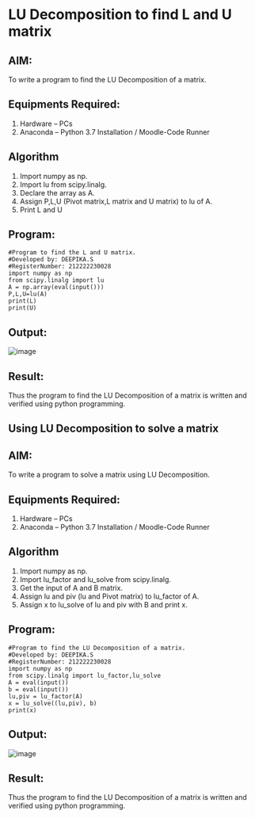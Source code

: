 # LU Decomposition to find L and U matrix

## AIM:
To write a program to find the LU Decomposition of a matrix.

## Equipments Required:
1. Hardware – PCs
2. Anaconda – Python 3.7 Installation / Moodle-Code Runner

## Algorithm
1. Import numpy as np.
2. Import lu from scipy.linalg.
3. Declare the array as A.
4. Assign P,L,U (Pivot matrix,L matrix and U matrix) to lu of A.
5. Print L and U
## Program:
```
#Program to find the L and U matrix.
#Developed by: DEEPIKA.S
#RegisterNumber: 212222230028
import numpy as np
from scipy.linalg import lu
A = np.array(eval(input()))
P,L,U=lu(A)
print(L)
print(U)
```
## Output:
![image](https://user-images.githubusercontent.com/119393935/236671331-a10f2597-6ec1-47d6-b0e9-fb8707e953ec.png)

## Result:
Thus the program to find the LU Decomposition of a matrix is written and verified using python programming.




## Using LU Decomposition to solve a matrix

## AIM:
To write a program to solve a matrix using LU Decomposition.

## Equipments Required:
1. Hardware – PCs
2. Anaconda – Python 3.7 Installation / Moodle-Code Runner

## Algorithm
1. Import numpy as np.
2. Import lu_factor and lu_solve from scipy.linalg.
3. Get the input of A and B matrix.
4. Assign lu and piv (lu and Pivot matrix) to lu_factor of A.
5. Assign x to lu_solve of lu and piv with B and print x.
## Program:
```
#Program to find the LU Decomposition of a matrix.
#Developed by: DEEPIKA.S 
#RegisterNumber: 212222230028
import numpy as np
from scipy.linalg import lu_factor,lu_solve
A = eval(input())
b = eval(input())
lu,piv = lu_factor(A)
x = lu_solve((lu,piv), b)
print(x)
```
## Output:
![image](https://user-images.githubusercontent.com/119393935/236671394-6d19dd5e-f4c2-4f44-88ce-c385dc23b256.png)
## Result:
Thus the program to find the LU Decomposition of a matrix is written and verified using python programming.

